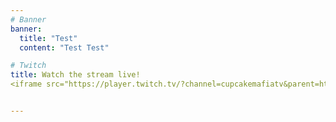 ```yaml
---
# Banner
banner:
  title: "Test"
  content: "Test Test"

# Twitch
title: Watch the stream live!
<iframe src="https://player.twitch.tv/?channel=cupcakemafiatv&parent=https://cupcakemafiatv.github.io/" frameborder="0" allowfullscreen="true" scrolling="no" height="378" width="620"></iframe>


---
```

